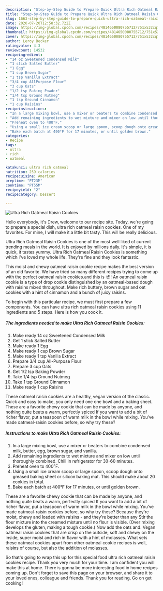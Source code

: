 ```yaml
---
description: "Step-by-Step Guide to Prepare Quick Ultra Rich Oatmeal Raisin Cookies"
title: "Step-by-Step Guide to Prepare Quick Ultra Rich Oatmeal Raisin Cookies"
slug: 1663-step-by-step-guide-to-prepare-quick-ultra-rich-oatmeal-raisin-cookies
date: 2020-07-20T12:58:32.722Z
image: https://img-global.cpcdn.com/recipes/4814650080755712/751x532cq70/ultra-rich-oatmeal-raisin-cookies-recipe-main-photo.jpg
thumbnail: https://img-global.cpcdn.com/recipes/4814650080755712/751x532cq70/ultra-rich-oatmeal-raisin-cookies-recipe-main-photo.jpg
cover: https://img-global.cpcdn.com/recipes/4814650080755712/751x532cq70/ultra-rich-oatmeal-raisin-cookies-recipe-main-photo.jpg
author: Leroy Becker
ratingvalue: 4.3
reviewcount: 14532
recipeingredient:
- "14 oz Sweetened Condensed Milk"
- "1 stick Salted Butter"
- "1 Egg"
- "1 cup Brown Sugar"
- "1 tsp Vanilla Extract"
- "3/4 cup AllPurpose Flour"
- "3 cup Oats"
- "1/2 tsp Baking Powder"
- "1/4 tsp Ground Nutmeg"
- "1 tsp Ground Cinnamon"
- "1 cup Raisins"
recipeinstructions:
- "In a large mixing bowl, use a mixer or beaters to combine condensed milk, butter, egg, brown sugar, and vanilla."
- "Add remaining ingredients to wet mixture and mixer on low until thoroughly combined. Chill in refrigerator for 30-60 minutes."
- "Preheat oven to 400°F."
- "Using a small ice cream scoop or large spoon, scoop dough onto greased baking sheet or silicon baking mat. This should make about 20 cookies in total."
- "Bake each batch at 400°F for 17 minutes, or until golden brown."
categories:
- Recipe
tags:
- ultra
- rich
- oatmeal

katakunci: ultra rich oatmeal 
nutrition: 259 calories
recipecuisine: American
preptime: "PT23M"
cooktime: "PT55M"
recipeyield: "2"
recipecategory: Dessert

---
```



![Ultra Rich Oatmeal Raisin Cookies](https://img-global.cpcdn.com/recipes/4814650080755712/751x532cq70/ultra-rich-oatmeal-raisin-cookies-recipe-main-photo.jpg)

Hello everybody, it's Drew, welcome to our recipe site. Today, we're going to prepare a special dish, ultra rich oatmeal raisin cookies. One of my favorites. For mine, I will make it a little bit tasty. This will be really delicious.

Ultra Rich Oatmeal Raisin Cookies is one of the most well liked of current trending meals in the world. It is enjoyed by millions daily. It's simple, it is quick, it tastes yummy. Ultra Rich Oatmeal Raisin Cookies is something which I've loved my whole life. They're fine and they look fantastic.

This moist and chewy oatmeal raisin cookie recipe makes the best version of an old favorite. We have tried so many different recipes trying to come up with the perfect oatmeal raisin cookies.and this is it!!! An oatmeal raisin cookie is a type of drop cookie distinguished by an oatmeal-based dough with raisins mixed throughout. Make rich buttery, brown sugar and oat cookies with a hint of cinnamon and a bunch of juicy raisins.


To begin with this particular recipe, we must first prepare a few components. You can have ultra rich oatmeal raisin cookies using 11 ingredients and 5 steps. Here is how you cook it.

<!--inarticleads1-->

##### The ingredients needed to make Ultra Rich Oatmeal Raisin Cookies:

1. Make ready 14 oz Sweetened Condensed Milk
1. Get 1 stick Salted Butter
1. Make ready 1 Egg
1. Make ready 1 cup Brown Sugar
1. Make ready 1 tsp Vanilla Extract
1. Prepare 3/4 cup All-Purpose Flour
1. Prepare 3 cup Oats
1. Get 1/2 tsp Baking Powder
1. Take 1/4 tsp Ground Nutmeg
1. Take 1 tsp Ground Cinnamon
1. Make ready 1 cup Raisins


These oatmeal raisin cookies are a healthy, vegan version of the classic. Quick and easy to make, you only need one one bowl and a baking sheet. These are a favorite chewy cookie that can be made by anyone, and nothing quite beats a warm, perfectly spiced If you want to add a bit of richer flavor, put a teaspoon of warm milk in the bowl while mixing. You&#39;ve made oatmeal-raisin cookies before, so why try these? 

<!--inarticleads2-->

##### Instructions to make Ultra Rich Oatmeal Raisin Cookies:

1. In a large mixing bowl, use a mixer or beaters to combine condensed milk, butter, egg, brown sugar, and vanilla.
1. Add remaining ingredients to wet mixture and mixer on low until thoroughly combined. Chill in refrigerator for 30-60 minutes.
1. Preheat oven to 400°F.
1. Using a small ice cream scoop or large spoon, scoop dough onto greased baking sheet or silicon baking mat. This should make about 20 cookies in total.
1. Bake each batch at 400°F for 17 minutes, or until golden brown.


These are a favorite chewy cookie that can be made by anyone, and nothing quite beats a warm, perfectly spiced If you want to add a bit of richer flavor, put a teaspoon of warm milk in the bowl while mixing. You&#39;ve made oatmeal-raisin cookies before, so why try these? Because they&#39;re moist, chewy and loaded with raisins - and they&#39;re better than any Stir the flour mixture into the creamed mixture until no flour is visible. (Over mixing develops the gluten, making a tough cookie.) Now add the oats and. Vegan oatmeal raisin cookies that are crisp on the outside, soft and chewy on the inside, super moist and rich in flavor with a hint of molasses. What sets these oatmeal cookies apart from other oatmeal cookie recipes is well, raisins of course, but also the addition of molasses. 

So that's going to wrap this up for this special food ultra rich oatmeal raisin cookies recipe. Thank you very much for your time. I am confident you will make this at home. There is gonna be more interesting food in home recipes coming up. Don't forget to save this page on your browser, and share it to your loved ones, colleague and friends. Thank you for reading. Go on get cooking!
